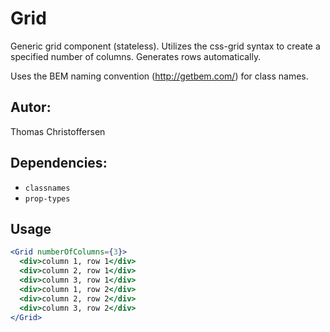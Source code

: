 # Grid

Generic grid component (stateless). Utilizes the css-grid syntax to create a specified number of columns. Generates rows automatically.

Uses the BEM naming convention (http://getbem.com/) for class names.

## Autor:

Thomas Christoffersen

## Dependencies:

- `classnames`
- `prop-types`

## Usage

```jsx
<Grid numberOfColumns={3}>
  <div>column 1, row 1</div>
  <div>column 2, row 1</div>
  <div>column 3, row 1</div>
  <div>column 1, row 2</div>
  <div>column 2, row 2</div>
  <div>column 3, row 2</div>
</Grid>
```
